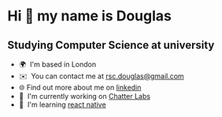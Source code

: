 



Hi 👋 my name is Douglas
===============================================================================================================================

Studying Computer Science at university
---
* 🌍  I'm based in London
* ✉️  You can contact me at [rsc.douglas@gmail.com](mailto:rsc.douglas@gmail.com)
* 🌐  Find out more about me on [linkedin](https://www.linkedin.com/in/douglas-caron/)
* 🚀  I'm currently working on [Chatter Labs](https://chatter-labs.com)
* 🧠  I'm learning [react native](https://reactnative.dev)


            
